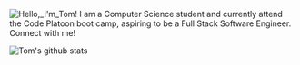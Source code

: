![Hello,_I'm_Tom!](https://github.com/chiltom/chiltom/assets/70041142/12cf0065-92b0-4933-9b9f-fcbd5c63a6a7)
I am a Computer Science student and currently attend the Code Platoon boot camp, aspiring to be a Full Stack Software Engineer. Connect with me!

![Tom's github stats](https://github-readme-stats.vercel.app/api?username=anuraghazra)
